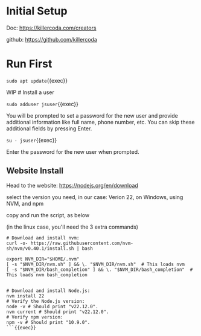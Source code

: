 
# Initial Setup

Doc: https://killercoda.com/creators

github: https://github.com/killercoda

# Run First

`sudo apt update`{{exec}}

WIP # Install a user



`sudo adduser jsuser`{{exec}}

You will be prompted to set a password for the new user and provide additional information like full name, phone number, etc. You can skip these additional fields by pressing Enter.

`su - jsuser`{{exec}}

Enter the password for the new user when prompted.





## Website Install

Head to the website: https://nodejs.org/en/download

select the version you need, in our case: Verion 22, on Windows, using NVM, and npm

copy and run the script, as below

(in the linux case, you'll need the 3 extra commands)

```
# Download and install nvm:
curl -o- https://raw.githubusercontent.com/nvm-sh/nvm/v0.40.1/install.sh | bash

export NVM_DIR="$HOME/.nvm"
[ -s "$NVM_DIR/nvm.sh" ] && \. "$NVM_DIR/nvm.sh"  # This loads nvm
[ -s "$NVM_DIR/bash_completion" ] && \. "$NVM_DIR/bash_completion"  # This loads nvm bash_completion


# Download and install Node.js:
nvm install 22
# Verify the Node.js version:
node -v # Should print "v22.12.0".
nvm current # Should print "v22.12.0".
# Verify npm version:
npm -v # Should print "10.9.0".
```{{exec}}
